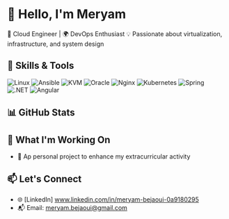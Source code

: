 # 👋 Hello, I'm Meryam

🚀 Cloud Engineer | 🌍 DevOps Enthusiast 
💡 Passionate about virtualization, infrastructure, and system design

## 🔧 Skills & Tools

![Linux](https://img.shields.io/badge/Linux-CLI-brightgreen)
![Ansible](https://img.shields.io/badge/Ansible-Automation-blue)
![KVM](https://img.shields.io/badge/KVM-Virtualization-purple)
![Oracle](https://img.shields.io/badge/Oracle-DB-red)
![Nginx](https://img.shields.io/badge/Nginx-HTTP--Server-orange)
![Kubernetes](https://img.shields.io/badge/Kubernetes-Container%20Orchestration-326ce5)
![Spring](https://img.shields.io/badge/Spring-Framework-6DB33F)
![.NET](https://img.shields.io/badge/.NET-Platform-512BD4)
![Angular](https://img.shields.io/badge/Angular-WebApp-DD0031)

## 📊 GitHub Stats


## 🚀 What I'm Working On

- 🧠 Ap personal project to enhance my extracurricular activity 

## 📫 Let's Connect

- 🌐 [LinkedIn] www.linkedin.com/in/meryam-bejaoui-0a9180295
- 📬 Email: meryam.bejaoui@gmail.com
